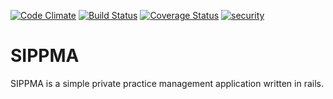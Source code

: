 [![Code Climate](https://codeclimate.com/github/tosmi/sippma/badges/gpa.svg)](https://travis-ci.org/tosmi/sippma.svg?branch=master)
[![Build Status](https://travis-ci.org/tosmi/sippma.svg?branch=master)](https://travis-ci.org/tosmi/sippma.svg?branch=master)
[![Coverage Status](https://coveralls.io/repos/tosmi/sippma/badge.png)](https://coveralls.io/r/tosmi/sippma)
[![security](https://hakiri.io/github/tosmi/sippma/master.svg)](https://hakiri.io/github/tosmi/sippma/master)

# SIPPMA #

SIPPMA is a simple private practice management application written in rails.
